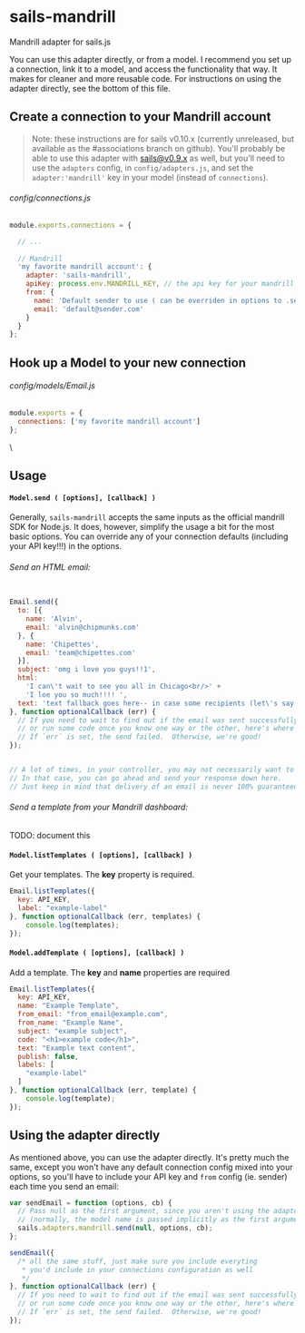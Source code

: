 sails-mandrill
==============

Mandrill adapter for sails.js

You can use this adapter directly, or from a model.  I recommend you set up a connection, link it to a model, and access the functionality that way.  It makes for cleaner and more reusable code.
For instructions on using the adapter directly, see the bottom of this file.  


## Create a connection to your Mandrill account

> Note: these instructions are for sails v0.10.x (currently unreleased, but available as the #associations branch on github).
> You'll probably be able to use this adapter with sails@v0.9.x as well, but you'll need to use the `adapters` config, in `config/adapters.js`, and set the `adapter:'mandrill'` key in your model (instead of `connections`).

###### config/connections.js
```javascript
module.exports.connections = {

  // ...
  
  // Mandrill
  'my favorite mandrill account': {
    adapter: 'sails-mandrill',
    apiKey: process.env.MANDRILL_KEY, // the api key for your mandrill account
    from: {
      name: 'Default sender to use ( can be overriden in options to .send() )',
      email: 'default@sender.com'
    }
  }
};

```


## Hook up a Model to your new connection

###### config/models/Email.js
```javascript
module.exports = {
  connections: ['my favorite mandrill account']
};

```

\

## Usage

#### `Model.send ( [options], [callback] )`

Generally, `sails-mandrill` accepts the same inputs as the official mandrill SDK for Node.js.  It does, however, simplify the usage a bit for the most basic options.
You can override any of your connection defaults (including your API key!!!) in the options.



###### Send an HTML email:
```javascript

Email.send({
  to: [{
    name: 'Alvin',
    email: 'alvin@chipmunks.com'
  }, {
    name: 'Chipettes',
    email: 'team@chipettes.com'
  }],
  subject: 'omg i love you guys!!1',
  html: 
    'I can\'t wait to see you all in Chicago<br/>' +
    'I loe you so much!!!! ',
  text: 'text fallback goes here-- in case some recipients (let\'s say the Chipettes)  can\'t receive HTML emails'
}, function optionalCallback (err) {
  // If you need to wait to find out if the email was sent successfully,
  // or run some code once you know one way or the other, here's where you can do that.
  // If `err` is set, the send failed.  Otherwise, we're good!
});


// A lot of times, in your controller, you may not necessarily want to wait until the email sends
// In that case, you can go ahead and send your response down here.
// Just keep in mind that delivery of an email is never 100% guaranteed, no matter what SMTP cloud you're using!


```


###### Send a template from your Mandrill dashboard:
TODO: document this


#### `Model.listTemplates ( [options], [callback] )`

Get your templates. The **key** property is required.

```javascript
Email.listTemplates({
  key: API_KEY,
  label: "example-label"
}, function optionalCallback (err, templates) {
    console.log(templates);
});
```

#### `Model.addTemplate ( [options], [callback] )`

Add a template. The **key** and **name** properties are required

```javascript
Email.listTemplates({
  key: API_KEY,
  name: "Example Template",
  from_email: "from_email@example.com",
  from_name: "Example Name",
  subject: "example subject",
  code: "<h1>example code</h1>",
  text: "Example text content",
  publish: false,
  labels: [
    "example-label"
  ]
}, function optionalCallback (err, template) {
    console.log(template);
});
```






## Using the adapter directly

As mentioned above, you can use the adapter directly.  It's pretty much the same, except you won't have any default connection config mixed into your options, so you'll have to include your API key and `from` config (ie. sender) each time you send an email:

```javascript
var sendEmail = function (options, cb) {
  // Pass null as the first argument, since you aren't using the adapter from the context of a model.
  // (normally, the model name is passed implicitly as the first argument)
  sails.adapters.mandrill.send(null, options, cb);
};

sendEmail({
  /* all the same stuff, just make sure you include everyting 
   * you'd include in your connections configuration as well
   */
}, function optionalCallback (err) {
  // If you need to wait to find out if the email was sent successfully,
  // or run some code once you know one way or the other, here's where you can do that.
  // If `err` is set, the send failed.  Otherwise, we're good!
});
```

